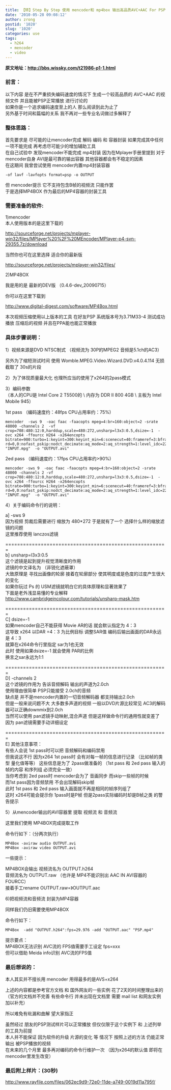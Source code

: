 ```yaml
---
title: 【转】Step By Step 使用 mencoder和 mp4box 输出高品质AVC+AAC For PSP
date: '2010-05-28 09:08:12'
author: zrong
postid: '1020'
slug: '1020'
categories: use
tags:
  - h264
  - mencoder
  - video
---
```


**原文地址：http://bbs.wissky.com/t21986-p1-1.html**

### 前言：

以下内容 是在不严重损失编码速度的情况下 生成一个较高品质的 AVC+AAC
的视频文件 并且能被PSP正常播放 进行讨论的  
如果你是一个追求编码速度至上的人 那么阅读到此为止了  
另外基于时间和篇幅的关系 我不再对一些专业名词做过多解释了

### 整体思路：

首先要求是 尽可能的让mencoder完成 解码 编码 和 容器封装
如果完成其中任何一项不能完成 再考虑尽可能少的增加辅助工具  
在自己试验中 发现mencoder不能完成 mp4封装 因为在Mplayer手册里提到
对于mencoder自身 AVI是最可靠的输出容器 其他容器都会有不稳定的因素  
在这期间 我曾尝试使用 mencoder内置mp4封装容器  
<!--more-->

    -of lavf -lavfopts format=psp -o OUTPUT

但 mencoder提示 它不支持包含B帧的视频流 只能作罢  
于是选择MP4BOX 作为最后的MP4容器的封装工具

### 需要准备的软件:

1)mencoder  
本人使用版本的是这里下载的

http://sourceforge.net/projects/mplayer-win32/files/MPlayer%20%2F%20MEncoder/MPlayer-p4-svn-29355.7z/download

当然你也可在这里选择 适合你的最新版

http://sourceforge.net/projects/mplayer-win32/files/

2)MP4BOX

我是用的是 最新的DEV版 （0.4.6-dev\_20090715）

你可以在这里下载到

http://www.digital-digest.com/software/MP4Box.html

本次视频压缩使用以上版本的工具 在好友PSP 系统版本号为3.71M33-4
测试成功播放 压缩后的视频 并且在PPA能也能正常播放

### 具体步骤说明：

1）视频来源是DVD NTSC制式 （视频流为 30P的MPEG2 音频是5.1ch的AC3）

另外为了缩短测试时间 使用 Womble.MPEG.Video.Wizard.DVD.v4.0.4.114
无损截取了 30s的片段

2）为了体现质量最大化 也理所应当的使用了x264的2pass模式

3）编码参数  
（本人的CPU是 Intel Core 2 T5500的 \\ 内存为 DDR II 800 4GB \\ 主板为
Intel Mobile 945）

1st pass （编码速度约：48fps CPU占用率约：75%)

    mencoder  -sws 9  -oac faac -faacopts mpeg=4:br=160:object=2 -srate 48000 -channels 2  -vf crop=708:480:12:0,harddup,scale=480:272,unsharp=l3x3:0.5,dsize=-1  -ovc x264 -ffourcc H264 -x264encopts  bitrate=900:turbo=1:keyint=300:keyint_min=6:scenecut=40:frameref=3:bframes=3:b_adapt=2:nob_pyramid:deblock:deblock=-1,-2:cabac:qp_step=6:qcomp=0.8:direct_pred=auto:weight_b:partitions=i4x4p8x8p4x4b8x8:no8x8dct:me=umh:me_range=24:subq=7:chroma_me:mixed_refs:trellis=2:psy-rd=0,0:nofast_pskip:nodct_decimate:aq_mode=2:aq_strength=1:level_idc=22:nointerlaced:nopsnr:nossim:threads=auto:pass=1  "INPUT.mpg"  -o "OUTPUT.avi"

2ed pass （编码速度约：17fps CPU占用率约\>90%)

    mencoder -sws 9  -oac faac -faacopts mpeg=4:br=160:object=2 -srate 48000 -channels 2 -vf crop=708:480:12:0,harddup,scale=480:272,unsharp=l3x3:0.5,dsize=-1  -ovc x264 -ffourcc H264 -x264encopts bitrate=900:turbo=1:keyint=300:keyint_min=6:scenecut=40:frameref=3:bframes=3:b_adapt=2:nob_pyramid:deblock:deblock=-1,-2:cabac:qp_step=6:qcomp=0.8:direct_pred=auto:weight_b:partitions=i4x4p8x8p4x4b8x8:no8x8dct:me=umh:me_range=24:subq=7:chroma_me:mixed_refs:trellis=2:psy-rd=0,0:nofast_pskip:nodct_decimate:aq_mode=2:aq_strength=1:level_idc=22:nointerlaced:nopsnr:nossim:threads=auto:pass=2  "INPUT.mpg"  -o "OUTPUT.avi"

4）关于编码命令行的说明：

a] -sws 9  
因为视频 剪裁后需要进行 缩放为 480\*272 于是就有了一个
选择什么样的缩放滤镜的问题  
这里推荐使用 lanczos滤镜

=======================================================  
b] unsharp=l3x3:0.5  
这个滤镜是起到提升视觉清晰度的作用  
滤镜的中文译名为 （非锐化遮蔽罩）  
大致原理是 寻找出画像的轮廓 接着在轮廓部分
使其明度或是色度的过度产生很大的变化  
如果你玩过 Ps 的 USM滤镜就明白它的具体原理和显著效果了  
下面是老外浅显易懂的专业解释  
http://www.cambridgeincolour.com/tutorials/unsharp-mask.htm

=======================================================  
C] dsize=-1  
如果mencoder自己不能获得 Movie AR的话 就会默认指定为 4：3  
这导致 x264 以DAR =4：3 为比例目标 调整SAR值 编码后输出画面的DAR永远是
4：3  
就算在x264命令行里指定 sar为1也无效  
此时 使用如果dsize=-1 就会使用 PAR的比例  
换言之sar永远为1:1

=======================================================  
D] -channels 2  
这个滤镜的作用为 告诉音频解码 输出的声道为2.0ch  
使用理由很简单 PSP只能接受 2.0ch的音频  
缺点是 并不是mencoder内置的一切音频解码器 都支持输出2.0ch  
但是一般来说问题不大 大多数多声道的视频 一般以DVD片源比较常见
AC3的解码器可以正确downmix到2.0ch  
当然可以使用 pan滤镜手动映射,混合声道 但是这样做命令行的通用性就变差了  
因为 pan滤镜需要手动详细设定

=======================================================  
E] 其他注意事项：  
有些人会说 1st pass时可以把 音频解码和编码禁用  
但我说这不行 因为x264 1st pass时 会有对每一帧的信息进行记录
（比如帧的类型 量化值等等） 这些信息是为了 2pass做准备的 （1st pass 和
2ed pass 输入的帧的内容 和序列组 必须完全一致）  
当你考虑到 2ed pass时 mencoder会为了 音画同步 而skip一些帧的时候  
而1st pass因为音频禁用 不会出现解码skip帧  
此时 1st pass 和 2ed pass 输入画面就不再是相同的帧序列组了  
这时 x264可能会提示你 1pass时是P帧 但是2pass实际编码时却是B帧之类
的警告提示

5）从mencoder输出的AVI容器里 提取 视频流 和 音频流

这里我们使用 MP4BOX完成提取工作

命令行如下：（分两次执行）

    MP4Box -aviraw audio OUTPUT.avi
    MP4Box -aviraw video OUTPUT.avi

一些提示：

MP4BOX会输出 视频流名为 OUTPUT.h264  
音频流名为 OUTPUT.raw （也许是 MP4不能识别出 AAC IN AVI容器的 FOURCC）  
接着手工rename OUTPUT.raw=》OUTPUT.aac

6)把视频流和音频流 封装为MP4容器

同样我们仍旧需要使用MP4BOX

命令行如下：

    MP4Box  -add "OUTPUT.h264":fps=29.976 -add "OUTPUT.aac" "PSP.mp4"

提示要点：  
MP4BOX无法识别 AVC流的 FPS值需要手工设定 fps=xxx  
但可以借助 Meida info识别 AVC流的FPS值

### 最后想说的：

本人其实并不擅长用 mencoder 用得最多的是AVS+x264

上述的内容都是参考官方文档 和 国外网友的一些实例 花了2天的时间整理出来的
（官方的文档并不完善 有些命令行 并未出现在文档里 需要 mail list
和网友实例 加以补充）

所以难免有纰漏和曲解 望大家指正

虽然经过 朋友的PSP测试样片可以正常播放 但仅仅限于这个实例下 和
上述列举的工具为前提  
本人并不能保证 因为软件的升级 片源的变化 等 情况下 按照上述的方法
仍能正常输出 被PSP播放的视频  
在未来的几个月里 最多再对编码的命令行维护一次 （因为x264的默认值
即将在mencoder里发生改变）

### 最后附上样片：(30秒)

http://www.rayfile.com/files/062ec9d9-72e0-11de-a749-0019d11a795f/

